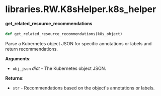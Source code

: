 <a id="libraries.RW.K8sHelper.k8s_helper"></a>

# libraries.RW.K8sHelper.k8s\_helper

<a id="libraries.RW.K8sHelper.k8s_helper.get_related_resource_recommendations"></a>

#### get\_related\_resource\_recommendations

```python
def get_related_resource_recommendations(k8s_object)
```

Parse a Kubernetes object JSON for specific annotations or labels and return recommendations.

**Arguments**:

- `obj_json` _dict_ - The Kubernetes object JSON.
  

**Returns**:

- `str` - Recommendations based on the object's annotations or labels.

